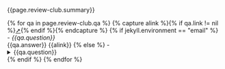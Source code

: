 {{page.review-club.summary}}

<div class="{{include.class | default: 'qa_details'}} {{jekyll.environment}}" markdown="1">
{% for qa in page.review-club.qa %}
  {% capture alink %}{% if qa.link != nil %}<a href="{{ qa.link }}" class="external">➚</a>{% endif %}{% endcapture %}
  {% if jekyll.environment == "email" %}
   - <i markdown="1">{{qa.question}}</i><br>{{qa.answer}}&nbsp;{{alink}}
  {% else %}
   - <details id="{{qslug}}" markdown="1"><summary><span markdown="1">{{qa.question}}</span></summary>
     {{qa.answer}}&nbsp;{{alink}}
     </details>
  {% endif %}
{% endfor %}
</div>
